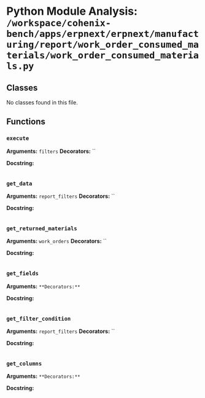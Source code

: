 # Python Module Analysis: `/workspace/cohenix-bench/apps/erpnext/erpnext/manufacturing/report/work_order_consumed_materials/work_order_consumed_materials.py`

## Classes

No classes found in this file.


## Functions

### `execute`
**Arguments:** `filters`
**Decorators:** ``

**Docstring:**
```

```
### `get_data`
**Arguments:** `report_filters`
**Decorators:** ``

**Docstring:**
```

```
### `get_returned_materials`
**Arguments:** `work_orders`
**Decorators:** ``

**Docstring:**
```

```
### `get_fields`
**Arguments:** ``
**Decorators:** ``

**Docstring:**
```

```
### `get_filter_condition`
**Arguments:** `report_filters`
**Decorators:** ``

**Docstring:**
```

```
### `get_columns`
**Arguments:** ``
**Decorators:** ``

**Docstring:**
```

```


